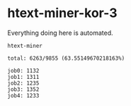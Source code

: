 # htext-miner-kor-3

Everything doing here is automated.

```
htext-miner

total: 6263/9855 (63.55149670218163%)

job0: 1132
job1: 1311
job2: 1235
job3: 1352
job4: 1233
```